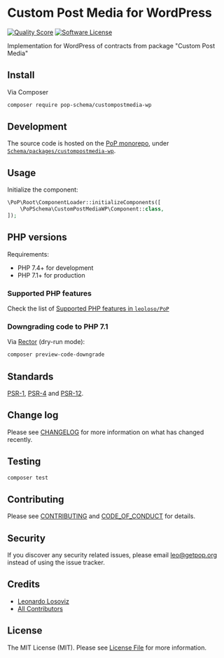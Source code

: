 # Custom Post Media for WordPress

<!-- [![Build Status][ico-travis]][link-travis] -->
[![Quality Score][ico-code-quality]][link-code-quality]
[![Software License][ico-license]](LICENSE.md)

<!--
[![Latest Version on Packagist][ico-version]][link-packagist]
[![Coverage Status][ico-scrutinizer]][link-scrutinizer]
[![Total Downloads][ico-downloads]][link-downloads]
-->

Implementation for WordPress of contracts from package "Custom Post Media"

## Install

Via Composer

``` bash
composer require pop-schema/custompostmedia-wp
```

## Development

The source code is hosted on the [PoP monorepo](https://github.com/leoloso/PoP), under [`Schema/packages/custompostmedia-wp`](https://github.com/leoloso/PoP/tree/master/layers/Schema/packages/custompostmedia-wp).

## Usage

Initialize the component:

``` php
\PoP\Root\ComponentLoader::initializeComponents([
    \PoPSchema\CustomPostMediaWP\Component::class,
]);
```

## PHP versions

Requirements:

- PHP 7.4+ for development
- PHP 7.1+ for production

### Supported PHP features

Check the list of [Supported PHP features in `leoloso/PoP`](https://github.com/leoloso/PoP/#supported-php-features)

### Downgrading code to PHP 7.1

Via [Rector](https://github.com/rectorphp/rector) (dry-run mode):

```bash
composer preview-code-downgrade
```

## Standards

[PSR-1](https://www.php-fig.org/psr/psr-1), [PSR-4](https://www.php-fig.org/psr/psr-4) and [PSR-12](https://www.php-fig.org/psr/psr-12).

## Change log

Please see [CHANGELOG](CHANGELOG.md) for more information on what has changed recently.

## Testing

``` bash
composer test
```

## Contributing

Please see [CONTRIBUTING](CONTRIBUTING.md) and [CODE_OF_CONDUCT](CODE_OF_CONDUCT.md) for details.

## Security

If you discover any security related issues, please email leo@getpop.org instead of using the issue tracker.

## Credits

- [Leonardo Losoviz][link-author]
- [All Contributors][link-contributors]

## License

The MIT License (MIT). Please see [License File](LICENSE.md) for more information.

[ico-version]: https://img.shields.io/packagist/v/pop-schema/custompostmedia-wp.svg?style=flat-square
[ico-license]: https://img.shields.io/badge/license-MIT-brightgreen.svg?style=flat-square
[ico-travis]: https://img.shields.io/travis/pop-schema/custompostmedia-wp/master.svg?style=flat-square
[ico-scrutinizer]: https://img.shields.io/scrutinizer/coverage/g/pop-schema/custompostmedia-wp.svg?style=flat-square
[ico-code-quality]: https://img.shields.io/scrutinizer/g/pop-schema/custompostmedia-wp.svg?style=flat-square
[ico-downloads]: https://img.shields.io/packagist/dt/pop-schema/custompostmedia-wp.svg?style=flat-square

[link-packagist]: https://packagist.org/packages/pop-schema/custompostmedia-wp
[link-travis]: https://travis-ci.org/pop-schema/custompostmedia-wp
[link-scrutinizer]: https://scrutinizer-ci.com/g/pop-schema/custompostmedia-wp/code-structure
[link-code-quality]: https://scrutinizer-ci.com/g/pop-schema/custompostmedia-wp
[link-downloads]: https://packagist.org/packages/pop-schema/custompostmedia-wp
[link-author]: https://github.com/leoloso
[link-contributors]: ../../../../../../contributors
